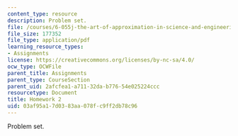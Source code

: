 ```yaml
---
content_type: resource
description: Problem set.
file: /courses/6-055j-the-art-of-approximation-in-science-and-engineering-spring-2008/03af95a17d0383aa078fc9ff2db78c96_hw02.pdf
file_size: 177352
file_type: application/pdf
learning_resource_types:
- Assignments
license: https://creativecommons.org/licenses/by-nc-sa/4.0/
ocw_type: OCWFile
parent_title: Assignments
parent_type: CourseSection
parent_uid: 2afcfea1-a711-32da-b776-54e025224ccc
resourcetype: Document
title: Homework 2
uid: 03af95a1-7d03-83aa-078f-c9ff2db78c96
---
```

Problem set.